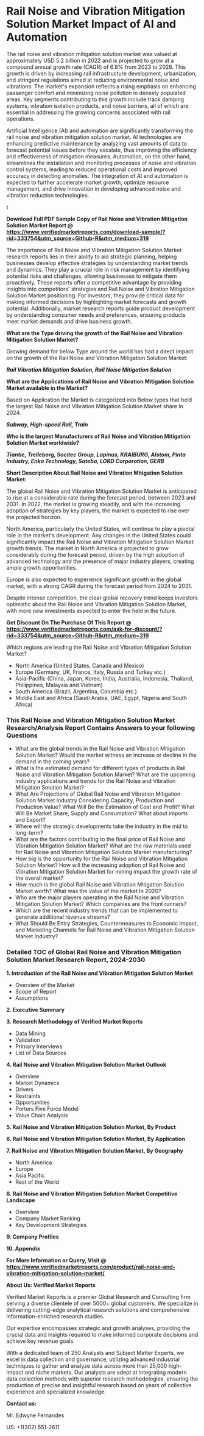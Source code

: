 <meta name="title" content="Global Rail Noise and Vibration Mitigation Solution Market Impact of AI and Automation"><meta name="description" content="The rail noise and vibration mitigation solution market was valued at approximately USD 5.2 billion in 2022 and is projected to grow at a compound annual growth rate ("><meta name="title" content="Rail Noise and Vibration Mitigation Solution Market Size, Share, Scope, Trends, Growth, Opportunities, Analysis, Forecast"><h1>Rail Noise and Vibration Mitigation Solution Market Impact of AI and Automation</h1><p>The rail noise and vibration mitigation solution market was valued at approximately USD 5.2 billion in 2022 and is projected to grow at a compound annual growth rate (CAGR) of 6.8% from 2023 to 2028. This growth is driven by increasing rail infrastructure development, urbanization, and stringent regulations aimed at reducing environmental noise and vibrations. The market's expansion reflects a rising emphasis on enhancing passenger comfort and minimizing noise pollution in densely populated areas. Key segments contributing to this growth include track damping systems, vibration isolation products, and noise barriers, all of which are essential in addressing the growing concerns associated with rail operations.</p><p>Artificial Intelligence (AI) and automation are significantly transforming the rail noise and vibration mitigation solution market. AI technologies are enhancing predictive maintenance by analyzing vast amounts of data to forecast potential issues before they escalate, thus improving the efficiency and effectiveness of mitigation measures. Automation, on the other hand, streamlines the installation and monitoring processes of noise and vibration control systems, leading to reduced operational costs and improved accuracy in detecting anomalies. The integration of AI and automation is expected to further accelerate market growth, optimize resource management, and drive innovation in developing advanced noise and vibration reduction technologies.</p>t</p><p id="" class=""><strong>Download Full PDF Sample Copy of Rail Noise and Vibration Mitigation Solution Market Report @ <a href="https://www.verifiedmarketreports.com/download-sample/?rid=333754&utm_source=Github-R&utm_medium=319" target="_blank">https://www.verifiedmarketreports.com/download-sample/?rid=333754&utm_source=Github-R&utm_medium=319</a></strong></p><p>The importance of&nbsp;Rail Noise and Vibration Mitigation Solution Market research reports lies in their ability to aid strategic planning, helping businesses develop effective strategies by understanding market trends and dynamics. They play a crucial role in risk management by identifying potential risks and challenges, allowing businesses to mitigate them proactively. These reports offer a competitive advantage by providing insights into competitors' strategies and Rail Noise and Vibration Mitigation Solution Market positioning. For investors, they provide critical data for making informed decisions by highlighting market forecasts and growth potential. Additionally, market research reports guide product development by understanding consumer needs and preferences, ensuring products meet market demands and drive business growth.</p><p><strong>What are the&nbsp;Type driving the growth of the Rail Noise and Vibration Mitigation Solution Market?</strong></p><p id="" class="">Growing demand for below Type around the world has had a direct impact on the growth of the Rail Noise and Vibration Mitigation Solution Market:</p><em><strong>Rail Vibration Mitigation Solution, Rail Noise Mitigation Solution</strong></em></p><strong>What are the&nbsp;Applications&nbsp;of Rail Noise and Vibration Mitigation Solution Market available in the Market?</strong></p><p id="" class="">Based on Application the Market is categorized into Below types that held the largest Rail Noise and Vibration Mitigation Solution Market share In 2024.</p><em><strong>Subway, High-speed Rail, Train</strong></em></p><strong>Who is the largest Manufacturers of Rail Noise and Vibration Mitigation Solution Market worldwide?</strong></p><p><em><strong>Tiantie, Trelleborg, Socitec Group, Lapinus, KRAIBURG, Alstom, Pinta Industry, Enka Technology, Sateba, LORD Corporation, GERB</strong></em></p><p id="" class=""><strong>Short Description About Rail Noise and Vibration Mitigation Solution Market:</strong></p><p>The global Rail Noise and Vibration Mitigation Solution Market is anticipated to rise at a considerable rate during the forecast period, between 2023 and 2031. In 2022, the market is growing steadily, and with the increasing adoption of strategies by key players, the market is expected to rise over the projected horizon.</p><p>North America, particularly the United States, will continue to play a pivotal role in the market's development. Any changes in the United States could significantly impact the Rail Noise and Vibration Mitigation Solution Market growth trends. The market in North America is projected to grow considerably during the forecast period, driven by the high adoption of advanced technology and the presence of major industry players, creating ample growth opportunities.</p><p>Europe is also expected to experience significant growth in the global market, with a strong CAGR during the forecast period from 2024 to 2031.</p><p>Despite intense competition, the clear global recovery trend keeps investors optimistic about the Rail Noise and Vibration Mitigation Solution Market, with more new investments expected to enter the field in the future.</p><p id="" class=""><strong>Get Discount On The Purchase Of This Report @ <a href="https://www.verifiedmarketreports.com/ask-for-discount/?rid=333754&utm_source=Github-R&utm_medium=319" target="_blank">https://www.verifiedmarketreports.com/ask-for-discount/?rid=333754&utm_source=Github-R&utm_medium=319</a></strong></p>Which regions are leading the Rail Noise and Vibration Mitigation Solution Market?</p><ul><li>North America (United States, Canada and Mexico)</li><li>Europe (Germany, UK, France, Italy, Russia and Turkey etc.)</li><li>Asia-Pacific (China, Japan, Korea, India, Australia, Indonesia, Thailand, Philippines, Malaysia and Vietnam)</li><li>South America (Brazil, Argentina, Columbia etc.)</li><li>Middle East and Africa (Saudi Arabia, UAE, Egypt, Nigeria and South Africa)</li></ul><h3 id="" class="">This Rail Noise and Vibration Mitigation Solution Market Research/Analysis Report Contains Answers to your following Questions</h3><ul><li>What are the global trends in the Rail Noise and Vibration Mitigation Solution Market? Would the market witness an increase or decline in the demand in the coming years?</li><li>What is the estimated demand for different types of products in Rail Noise and Vibration Mitigation Solution Market? What are the upcoming industry applications and trends for the Rail Noise and Vibration Mitigation Solution Market?</li><li>What Are Projections of Global Rail Noise and Vibration Mitigation Solution Market Industry Considering Capacity, Production and Production Value? What Will Be the Estimation of Cost and Profit? What Will Be Market Share, Supply and Consumption? What about imports and Export?</li><li>Where will the strategic developments take the industry in the mid to long-term?</li><li>What are the factors contributing to the final price of Rail Noise and Vibration Mitigation Solution Market? What are the raw materials used for Rail Noise and Vibration Mitigation Solution Market manufacturing?</li><li>How big is the opportunity for the Rail Noise and Vibration Mitigation Solution Market? How will the increasing adoption of Rail Noise and Vibration Mitigation Solution Market for mining impact the growth rate of the overall market?</li><li>How much is the global Rail Noise and Vibration Mitigation Solution Market worth? What was the value of the market In 2020?</li><li>Who are the major players operating in the Rail Noise and Vibration Mitigation Solution Market? Which companies are the front runners?</li><li>Which are the recent industry trends that can be implemented to generate additional revenue streams?</li><li>What Should Be Entry Strategies, Countermeasures to Economic Impact, and Marketing Channels for Rail Noise and Vibration Mitigation Solution Market Industry?</li></ul><h3 id="" class="">Detailed TOC of Global Rail Noise and Vibration Mitigation Solution Market Research Report, 2024-2030</h3><p id="" class=""><strong>1. Introduction of the Rail Noise and Vibration Mitigation Solution Market</strong></p><ul><li>Overview of the Market</li><li>Scope of Report</li><li>Assumptions</li></ul><p id="" class=""><strong>2. Executive Summary</strong></p><p id="" class=""><strong>3. Research Methodology of Verified Market Reports</strong></p><ul><li>Data Mining</li><li>Validation</li><li>Primary Interviews</li><li>List of Data Sources</li></ul><p id="" class=""><strong>4. Rail Noise and Vibration Mitigation Solution Market Outlook</strong></p><ul><li>Overview</li><li>Market Dynamics</li><li>Drivers</li><li>Restraints</li><li>Opportunities</li><li>Porters Five Force Model</li><li>Value Chain Analysis</li></ul><p id="" class=""><strong>5. Rail Noise and Vibration Mitigation Solution Market, By Product</strong></p><p id="" class=""><strong>6. Rail Noise and Vibration Mitigation Solution Market, By Application</strong></p><p id="" class=""><strong>7. Rail Noise and Vibration Mitigation Solution Market, By Geography</strong></p><ul><li>North America</li><li>Europe</li><li>Asia Pacific</li><li>Rest of the World</li></ul><p id="" class=""><strong>8. Rail Noise and Vibration Mitigation Solution Market Competitive Landscape</strong></p><ul><li>Overview</li><li>Company Market Ranking</li><li>Key Development Strategies</li></ul><p id="" class=""><strong>9. Company Profiles</strong></p><p id="" class=""><strong>10. Appendix</strong></p><p id="" class=""><strong>For More Information or Query, Visit @ <a href="https://www.verifiedmarketreports.com/product/rail-noise-and-vibration-mitigation-solution-market/" target="_blank">https://www.verifiedmarketreports.com/product/rail-noise-and-vibration-mitigation-solution-market/</a></strong></p><p id="" class=""><strong>About Us: Verified Market Reports</strong></p><p id="" class="">Verified Market Reports is a premier Global Research and Consulting firm serving a diverse clientele of over 5000+ global customers. We specialize in delivering cutting-edge analytical research solutions and comprehensive information-enriched research studies.</p><p id="" class="">Our expertise encompasses strategic and growth analyses, providing the crucial data and insights required to make informed corporate decisions and achieve key revenue goals.</p><p id="" class="">With a dedicated team of 250 Analysts and Subject Matter Experts, we excel in data collection and governance, utilizing advanced industrial techniques to gather and analyze data across more than 25,000 high-impact and niche markets. Our analysts are adept at integrating modern data collection methods with superior research methodologies, ensuring the production of precise and insightful research based on years of collective experience and specialized knowledge.</p><p id="" class=""><strong>Contact us:</strong></p><p id="" class="">Mr. Edwyne Fernandes</p><p id="" class="">US: +1(302) 551-2611</p>